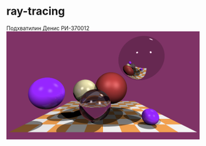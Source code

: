# ray-tracing
Подхватилин Денис РИ-370012
![alt tag](https://raw.githubusercontent.com/DCMDarkEngine/ray-tracing/master/result.png "Описание будет тут")

